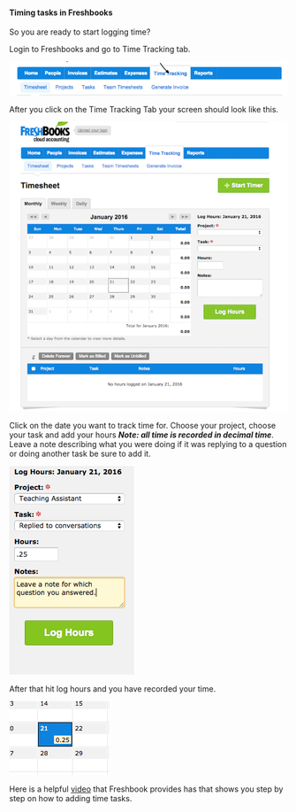 #### Timing tasks in Freshbooks

So you are ready to start logging time?

Login to Freshbooks and go to Time Tracking tab.


![Time Tracking](repo-screenshot-images/time-tracking.png)

After you click on the Time Tracking Tab your screen should look like this.

![Time Tracking Screen](repo-screenshot-images/time_tracking-screen.png)

Click on the date you want to track time for. Choose your project, choose your task and add your hours  **_Note: all time is recorded in decimal time_**. Leave a note describing what you were doing if it was replying to a question or doing another task be sure to add it.

![Time Added](repo-screenshot-images/added-time.png)

After that hit log hours and you have recorded your time.

![Time Added](repo-screenshot-images/time-added.png)

Here is a helpful [video](https://5072dd9eba94b77f9614-0cb1c5c54a990280f1386d1f822e7a25.ssl.cf5.rackcdn.com/time-tracking.mp4)
that Freshbook provides has that shows you step by step on how to adding time tasks.



